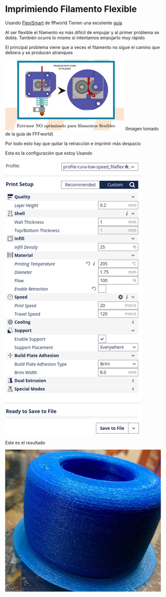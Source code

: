 # Imprimiendo Filamento Flexible

Usando [FlexiSmart](http://www.fffworld.com/flexismart/) de fffworld
Tienen una excelente [guía](https://dl.dropboxusercontent.com/u/36943089/fffworld/ES_FlexiSMART_Guide.pdf)

Al ser flexible el filamento es más difícil de empujar y al primer problema se dobla. También ocurre lo mismo si intentamos empujarlo muy rápido

El principal problema viene que a veces el filamento no sigue el camino que debiera y se producen atranques

![Atranques.png](./images/Atranques.png)
(Imagen tomado de la guía de FFFworld)

Por todo esto hay que quitar la retracción e imprimir más despacio

Esta es la configuración que estoy Usando

![ConfiguracionCura.png](./images/ConfiguracionCura.png)

Este es el resultado

![resultado](./images/RuedaImpresa.jpg)

